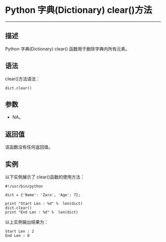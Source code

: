 Python 字典(Dictionary) clear()方法
===============================

* * *

描述
--

Python 字典(Dictionary) clear() 函数用于删除字典内所有元素。

语法
--

clear()方法语法：
```
dict.clear()
```
参数
--

*   NA。

返回值
---

该函数没有任何返回值。

实例
--

以下实例展示了 clear()函数的使用方法：
```
#!/usr/bin/python

dict = {'Name': 'Zara', 'Age': 7};

print "Start Len : %d" %  len(dict)
dict.clear()
print "End Len : %d" %  len(dict)
```
以上实例输出结果为：
```
Start Len : 2
End Len : 0
```
